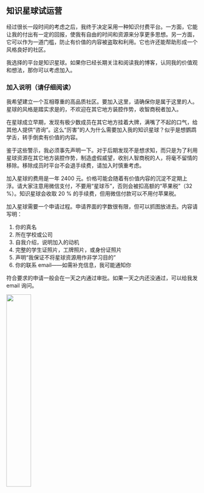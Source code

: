 <div class="inner">
<h2>知识星球试运营</h2>
<p>经过很长一段时间的考虑之后，我终于决定采用一种知识付费平台。一方面，它能让我的付出有一定的回报，使我有自由的时间和资源来分享更多思想。另一方面，它可以作为一道门槛，防止有价值的内容被盗取和利用。它也许还能帮助形成一个风格良好的社区。</p>
<p>我选择的平台是知识星球。如果你已经长期关注和阅读我的博客，认同我的价值观和想法，那你可以考虑加入。</p>
<h3 id="加入说明请仔细阅读">加入说明（请仔细阅读）</h3>
<p>我希望建立一个互相尊重的高品质社区。要加入这里，请确保你是属于这里的人。星球的风格是踏实求是的，不欢迎在其它地方装腔作势，收智商税者加入。</p>
<p>在星球成立早期，发现有极少数成员在其它地方挂着大牌，满嘴了不起的口气，给其他人提供“咨询”。这么“厉害”的人为什么需要加入我的知识星球？似乎是想鹦鹉学舌，转手倒卖有价值的内容。</p>
<p>鉴于这些警示，我必须事先声明一下。对于后期发现不是想求知，而只是为了利用星球资源在其它地方装腔作势，制造虚假威望，收别人智商税的人，将毫不留情的移除。移除成员时平台不会退手续费，请加入时慎重考虑。</p>
<p>加入星球的费用是一年 2400 元。价格可能会随着有价值内容的沉淀不定期上浮。请大家注意用微信支付，不要用“星球币”，否则会被扣高额的“苹果税”（32 %）。知识星球会收取 20 % 的手续费，但用微信付款可以不用付苹果税。</p>
<p>加入星球需要一个申请过程。申请界面的字数很有限，但可以抓图放进去。内容请写明：</p>
<ol>
<li>你的真名</li>
<li>所在学校或公司</li>
<li>自我介绍，说明加入的动机</li>
<li>完整的学生证照片，工牌照片，或身份证照片</li>
<li>声明“我保证不将星球资源用作非学习目的”</li>
<li>你的联系 email——如需补充信息，我可能通知你</li>
</ol>
<p>符合要求的申请一般会在一天之内通过审批。如果一天之内还没通过，可以给我发 email 询问。</p>
<p><img src="http://www.yinwang.org/images/zsxq.jpg" width="36%" /></p>
</div>
<!--
<div class="ad-banner" style="margin-top: 5px">
<script async src="//pagead2.googlesyndication.com/pagead/js/adsbygoogle.js"></script>
<ins class="adsbygoogle"
                    style="display:inline-block;width:100%;height:90px"
                    data-ad-client="ca-pub-1331524016319584"
                    data-ad-slot="6657867155"></ins>
<script>(adsbygoogle = window.adsbygoogle || []).push({});</script>
</div>
<script data-ad-client="ca-pub-1331524016319584" async
            src="https://pagead2.googlesyndication.com/pagead/js/adsbygoogle.js">
</script>
        -->
    